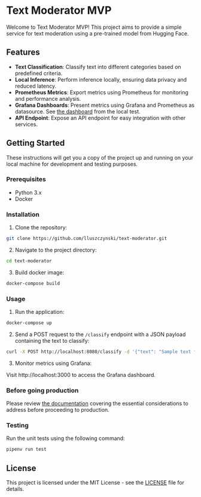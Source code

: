 # Text Moderator MVP

Welcome to Text Moderator MVP! This project aims to provide a simple service for text moderation using a pre-trained model from Hugging Face.

## Features

- **Text Classification**: Classify text into different categories based on predefined criteria.
- **Local Inference**: Perform inference locally, ensuring data privacy and reduced latency.
- **Prometheus Metrics**: Export metrics using Prometheus for monitoring and performance analysis.
- **Grafana Dashboards**: Present metrics using Grafana and Prometheus as datasource. See [the dashboard](./images/grafana-dashboard.png) from the local test.
- **API Endpoint**: Expose an API endpoint for easy integration with other services.

## Getting Started

These instructions will get you a copy of the project up and running on your local machine for development and testing purposes.

### Prerequisites

- Python 3.x
- Docker

### Installation

1. Clone the repository:

```bash
git clone https://github.com/lluszczynski/text-moderator.git
```

2. Navigate to the project directory:

```bash
cd text-moderator
```

3. Build docker image:

```bash
docker-compose build
```

### Usage

1. Run the application:

```bash
docker-compose up 
```

2. Send a POST request to the `/classify` endpoint with a JSON payload containing the text to classify:

```bash
curl -X POST http://localhost:8080/classify -d '{"text": "Sample text for classification"}' -H "Content-Type: application/json"
```

3. Monitor metrics using Grafana:

Visit http://localhost:3000 to access the Grafana dashboard.

### Before going production

Please review [the documentation](PRODUCTION.md) covering the essential considerations to address before proceeding to production.

### Testing

Run the unit tests using the following command:

```bash
pipenv run test
```

## License

This project is licensed under the MIT License - see the [LICENSE](LICENSE) file for details.